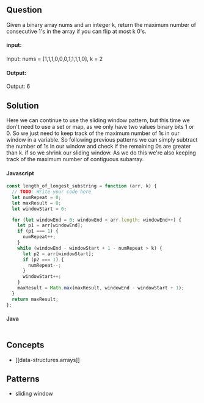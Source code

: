 
## Question

Given a binary array nums and an integer k, return the maximum number of consecutive 1's in the array if you can flip at most k 0's.

#### input:

Input: nums = [1,1,1,0,0,0,1,1,1,1,0], k = 2

#### Output:

Output: 6

## Solution

Here we can continue to use the sliding window pattern, but this time we don't need to use a set or map, as we only have two values binary bits 1 or 0.
So we just need to keep track of the maximum number of 1s in our window in a variable. So following previous patterns we can simply subtract the number of 1s in our window and check if the remaining 0s are greater than k. if so we shrink our sliding window.
As we do this we're also keeping track of the maximum number of contiguous subarray.

#### Javascript

```javascript
const length_of_longest_substring = function (arr, k) {
  // TODO: Write your code here
  let numRepeat = 0;
  let maxResult = 0;
  let windowStart = 0;

  for (let windowEnd = 0; windowEnd < arr.length; windowEnd++) {
    let p1 = arr[windowEnd];
    if (p1 === 1) {
      numRepeat++;
    }
    while (windowEnd - windowStart + 1 - numRepeat > k) {
      let p2 = arr[windowStart];
      if (p2 === 1) {
        numRepeat--;
      }
      windowStart++;
    }
    maxResult = Math.max(maxResult, windowEnd - windowStart + 1);
  }
  return maxResult;
};
```

#### Java

```java

```

## Concepts

- [[data-structures.arrays]]

## Patterns

- sliding window
